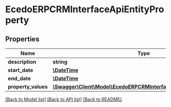 # EcedoERPCRMInterfaceApiEntityProperty

## Properties
Name | Type | Description | Notes
------------ | ------------- | ------------- | -------------
**description** | **string** |  | [optional] 
**start_date** | [**\DateTime**](\DateTime.md) |  | [optional] 
**end_date** | [**\DateTime**](\DateTime.md) |  | [optional] 
**property_values** | [**\Swagger\Client\Model\EcedoERPCRMInterfaceApiEntityPropertyValue[]**](EcedoERPCRMInterfaceApiEntityPropertyValue.md) |  | [optional] 

[[Back to Model list]](../README.md#documentation-for-models) [[Back to API list]](../README.md#documentation-for-api-endpoints) [[Back to README]](../README.md)


